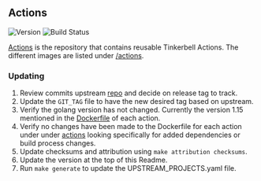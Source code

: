 ## **Actions**
![Version](https://img.shields.io/badge/version-66e4fc9a20d946bc217ada425717e20cb9570657-blue)
![Build Status](https://codebuild.us-west-2.amazonaws.com/badges?uuid=eyJlbmNyeXB0ZWREYXRhIjoiQkRkY0htL2tWTlM0QmVLSS9SakxYOHBRTUxJNmczcVM4Nm1Wa0U1TFQvVkRDTHRadys0aEVIOStxc0V4aGxSQzNsdVZlaXV5R1YvaHZaOUZIZnRTTWtzPSIsIml2UGFyYW1ldGVyU3BlYyI6ImZjajIxazcybkxaZVdUR24iLCJtYXRlcmlhbFNldFNlcmlhbCI6MX0%3D&branch=main)

[Actions](https://github.com/tinkerbell/actions) is the repository that contains reusable Tinkerbell Actions. The different images are listed under [/actions](https://github.com/tinkerbell/actions/tree/main/actions).

### Updating

1. Review commits upstream [repo](https://github.com/tinkerbell/actions) and decide on release tag to track. 
1. Update the `GIT_TAG` file to have the new desired tag based on upstream.
1. Verify the golang version has not changed. Currently the version 1.15 mentioned in the [Dockerfile](https://github.com/tinkerbell/actions/blob/main/actions/cexec/v1/Dockerfile) of each action.
1. Verify no changes have been made to the Dockerfile for each action under under [actions](https://github.com/tinkerbell/actions/blob/main/actions) looking specifically for added dependencies or build 
process changes.
1. Update checksums and attribution using `make attribution checksums`.
1. Update the version at the top of this Readme.
1. Run `make generate` to update the UPSTREAM_PROJECTS.yaml file.
